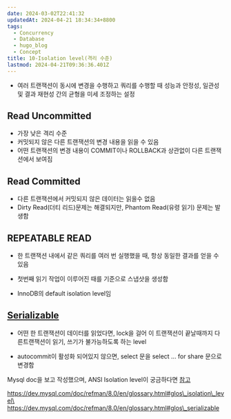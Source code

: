 ```yaml
---
date: 2024-03-02T22:41:32
updatedAt: 2024-04-21 18:34:34+8800
tags:
  - Concurrency
  - Database
  - hugo_blog
  - Concept
title: 10-Isolation level(격리 수준)
lastmod: 2024-04-21T09:36:36.401Z
---
```

* 여러 트랜잭션이 동시에 변경을 수행하고 쿼리를 수행할 때 성능과 안정성, 일관성 및 결과 재현성 간의 균형을 미세 조정하는 설정

## Read Uncommitted

* 가장 낮은 격리 수준
* 커밋되지 않은 다른 트랜잭션의 변경 내용을 읽을 수 있음
* 어떤 트랜잭션의 변경 내용이 COMMIT이나 ROLLBACK과 상관없이 다른 트랜잭션에서 보여짐

## Read Committed

* 다른 트랜잭션에서 커밋되지 않은 데이터는 읽을수 없음
* Dirty Read(더티 리드)문제는 해결되지만, Phantom Read(유령 읽기) 문제는 발생함

## REPEATABLE READ

* 한 트랜잭션 내에서 같은 쿼리를 여러 번 실행했을 때, 항상 동일한 결과를 얻을 수 있음

* 첫번째 읽기 작업이 이루어진 때를 기준으로 스냅샷을 생성함

* InnoDB의 default isolation level임

## [Serializable](https://dev.mysql.com/doc/refman/8.0/en/glossary.html#glos_serializable)

* 어떤 한 트랜잭션이 데이터를 읽었다면, lock을 걸어 이 트랜잭션이 끝날때까지 다른트랜잭션이 읽기, 쓰기가 불가능하도록 하는 level

* autocommit이 활성화 되어있지 않으면, select 문을 select ... for share 문으로 변경함

Mysql doc을 보고 작성했으며, ANSI Isolation level이 궁금하다면 [참고](https://www.microsoft.com/en-us/research/wp-content/uploads/2016/02/tr-95-51.pdf)

https://dev.mysql.com/doc/refman/8.0/en/glossary.html#glos\_isolation\_level\
https://dev.mysql.com/doc/refman/8.0/en/glossary.html#glos\_serializable
